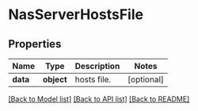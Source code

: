 # NasServerHostsFile

## Properties
Name | Type | Description | Notes
------------ | ------------- | ------------- | -------------
**data** | **object** | hosts file. | [optional] 

[[Back to Model list]](../README.md#documentation-for-models) [[Back to API list]](../README.md#documentation-for-api-endpoints) [[Back to README]](../README.md)


